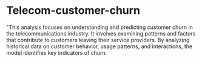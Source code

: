 # Telecom-customer-churn
"This analysis focuses on understanding and predicting customer churn in the telecommunications industry. It involves examining patterns and factors that contribute to customers leaving their service providers. By analyzing historical data on customer behavior, usage patterns, and interactions, the model identifies key indicators of churn.

